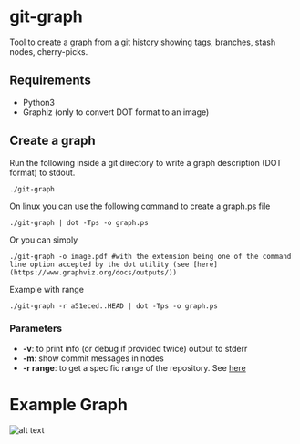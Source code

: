 # git-graph

Tool to create a graph from a git history showing tags, branches, stash nodes, cherry-picks.

## Requirements

* Python3
* Graphiz (only to convert DOT format to an image)

## Create a graph

Run the following inside a git directory to write a graph description (DOT format) to stdout.

    ./git-graph

On linux you can use the following command to create a graph.ps file

    ./git-graph | dot -Tps -o graph.ps

Or you can simply

    ./git-graph -o image.pdf #with the extension being one of the command line option accepted by the dot utility (see [here](https://www.graphviz.org/docs/outputs/))
    

Example with range

    ./git-graph -r a51eced..HEAD | dot -Tps -o graph.ps

### Parameters
* **-v**: to print info (or debug if provided twice) output to stderr
* **-m**: show commit messages in nodes
* **-r range**: to get a specific range of the repository. See [here](http://git-scm.com/book/en/Git-Tools-Revision-Selection#Commit-Ranges)

# Example Graph
![alt text](images/example.gif)
